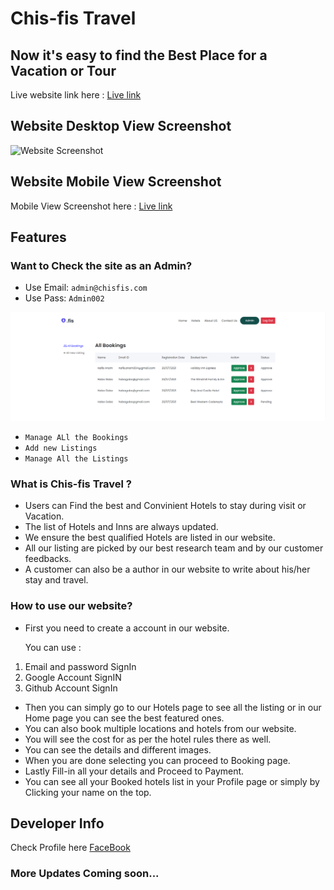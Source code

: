 # Chis-fis Travel

## Now it's easy to find the Best Place for a Vacation or Tour

Live website link here : [Live link](https://chis-fis.web.app/)

## Website Desktop View Screenshot

![Website Screenshot](desktopView.png)

## Website Mobile View Screenshot

Mobile View Screenshot here : [Live link](https://i.ibb.co/NjnSyXm/screencapture-chis-fis-web-app-2021-10-31-14-56-09.png)

## Features

### Want to Check the site as an Admin?

-   Use Email: `admin@chisfis.com`
-   Use Pass: `Admin002`

![Admin Panel Screenshot](adminPanel.png)

-   `Manage ALl the Bookings`
-   `Add new Listings`
-   `Manage All the Listings`

### What is Chis-fis Travel ?

-   Users can Find the best and Convinient Hotels to stay during visit or Vacation.
-   The list of Hotels and Inns are always updated.
-   We ensure the best qualified Hotels are listed in our website.
-   All our listing are picked by our best research team and by our customer feedbacks.
-   A customer can also be a author in our website to write about his/her stay and travel.

### How to use our website?

-   First you need to create a account in our website.

    You can use :

1. Email and password SignIn
2. Google Account SignIN
3. Github Account SignIn

-   Then you can simply go to our Hotels page to see all the listing or in our Home page you can see the best featured ones.
-   You can also book multiple locations and hotels from our website.
-   You will see the cost for as per the hotel rules there as well.
-   You can see the details and different images.
-   When you are done selecting you can proceed to Booking page.
-   Lastly Fill-in all your details and Proceed to Payment.
-   You can see all your Booked hotels list in your Profile page or simply by Clicking your name on the top.

## Developer Info

Check Profile here [FaceBook](https://www.facebook.com/anamnafiz)

### More Updates Coming soon...
